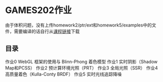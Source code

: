# GAMES202作业
由于体积问题，没有上传homework2/ptr/ext和homework5/examples中的文件，需要编译的话自行从[课程链接](http://games-cn.org)下载
## 目录
作业0 WebGL 框架的使用与 Blinn-Phong 着色模型
作业1 实时阴影（Shadow Map和PCSS）
作业2 预计算环境光照（PRT）
作业3 全局光照（SSR）
作业4 高质量着色（Kulla-Conty BRDF）
作业5 实时光线追踪降噪
